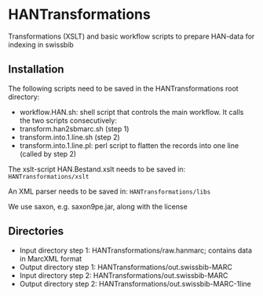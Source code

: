 # HANTransformations
Transformations (XSLT) and basic workflow scripts to prepare HAN-data for indexing in swissbib

## Installation
The following scripts need to be saved in the HANTransformations root directory:
* workflow.HAN.sh: shell script that controls the main workflow. It calls the two scripts consecutively: 
 * transform.han2sbmarc.sh (step 1)
 * transform.into.1.line.sh (step 2)
* transform.into.1.line.pl: perl script to flatten the records into one line (called by step 2)

The xslt-script HAN.Bestand.xslt needs to be saved in: ```HANTransformations/xslt```

An XML parser needs to be saved in: ```HANTransformations/libs```

We use saxon, e.g. saxon9pe.jar, along with the license

## Directories
* Input directory step 1: HANTransformations/raw.hanmarc; contains data in MarcXML format
* Output directory step 1: HANTransformations/out.swissbib-MARC
* Input directory step 2: HANTransformations/out.swissbib-MARC
* Output directory step 2: HANTransformations/out.swissbib-MARC-1line